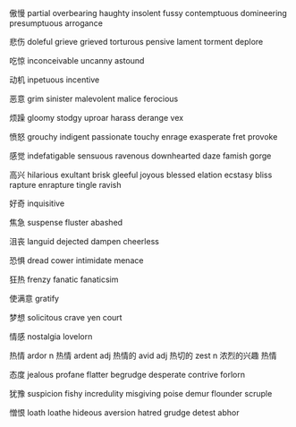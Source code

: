 傲慢
partial
overbearing
haughty
insolent
fussy
contemptuous
domineering
presumptuous
arrogance

悲伤
doleful
grieve
grieved
torturous
pensive
lament
torment
deplore

吃惊
inconceivable
uncanny
astound

动机
inpetuous
incentive

恶意
grim
sinister
malevolent
malice
ferocious

烦躁
gloomy
stodgy
uproar
harass
derange
vex

愤怒
grouchy
indigent
passionate
touchy
enrage
exasperate
fret
provoke

感觉
indefatigable
sensuous
ravenous
downhearted
daze
famish
gorge

高兴
hilarious
exultant
brisk
gleeful
joyous
blessed
elation
ecstasy
bliss
rapture
enrapture
tingle
ravish

好奇
inquisitive

焦急
suspense
fluster
abashed

沮丧
languid
dejected
dampen
cheerless

恐惧
dread
cower
intimidate
menace

狂热
frenzy
fanatic
fanaticsim

使满意
gratify

梦想
solicitous
crave
yen
court

情感
nostalgia
lovelorn

热情
ardor n 热情
ardent adj 热情的
avid adj 热切的
zest n 浓烈的兴趣 热情

态度
jealous
profane
flatter
begrudge
desperate
contrive
forlorn

犹豫
suspicion
fishy
incredulity
misgiving
poise
demur
flounder
scruple

憎恨
loath
loathe
hideous
aversion
hatred
grudge
detest
abhor
